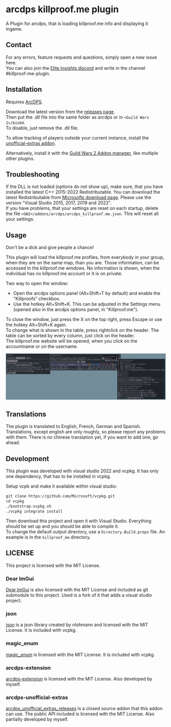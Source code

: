 # arcdps killproof.me plugin
A Plugin for arcdps, that is loading killproof.me info and displaying it ingame.

## Contact
For any errors, feature requests and questions, simply open a new issue here.  
You can also join the [Elite Insights discord](https://discord.gg/dCDEPXx) and write in the channel #killproof-me-plugin.  

## Installation
Requires [ArcDPS](https://www.deltaconnected.com/arcdps/).

Download the latest version from the [releases page](https://github.com/knoxfighter/arcdps-killproof.me-plugin/releases/latest).  
Then put the .dll file into the same folder as arcdps or in `<Guild Wars 2>/bin64`.  
To disable, just remove the .dll file.

To allow tracking of players outside your current instance, install the [unofficial-extras addon](https://github.com/Krappa322/arcdps_unofficial_extras_releases/releases/latest).

Alternatively, install it with the [Guild Wars 2 Addon manager](https://github.com/fmmmlee/GW2-Addon-Manager/), like multiple other plugins.

## Troubleshooting
If the DLL is not loaded (options do not show up), make sure, that you have installed the latest C++ 2015-2022 Redistributable.
You can download the latest Redistributable from [Microsofts download page](https://docs.microsoft.com/en-us/cpp/windows/latest-supported-vc-redist).
Please use the version "Visual Studio 2015, 2017, 2019 and 2022".  
If you have problems, that your settings are reset on each startup, delete the file `<GW2>/addons/arcdps/arcdps_killproof.me.json`. This will reset all your settings.

## Usage
Don't be a dick and give people a chance!

This plugin will load the killproof.me profiles, from everybody in your group, when they are on the same map, than you are. Those information, can be accessed in the killproof.me windows. No information is shown, when the individual has no killproof.me account or it is on private.

Two way to open the window:  
- Open the arcdps options panel (Alt+Shift+T by default) and enable the "Killproofs" checkbox.
- Use the hotkey Alt+Shift+K. This can be adjusted in the Settings menu (opened also in the arcdps options panel, in  "Killproof.me").

To close the window, just press the X on the top right, press Escape or use the hotkey Alt+Shift+K again.  
To change what is shown in the table, press rightclick on the header. The table can be sorted by every column, just click on the header.  
The killproof.me website will be opened, when you click on the accountname or on the username.

![Ingame screenshot](screenshot.png)

## Translations
The plugin is translated to English, French, German and Spanish. Translations, except english are only roughly, so please report any problems with them.
There is no chinese translation yet, if you want to add one, go ahead.

## Development

This plugin was developed with visual studio 2022 and vcpkg. It has only one dependency, that has to be installed in vcpkg.

Setup vcpk and make it available within visual studio:
```
git clone https://github.com/Microsoft/vcpkg.git
cd vcpkg
./bootstrap-vcpkg.sh
./vcpkg integrate install
```

Then download this project and open it with Visual Studio. Everything should be set up and you should be able to compile it.  
To change the default output directory, use a `Directory.Build.props` file. An example is in the `killproof_me` directory.

## LICENSE

This project is licensed with the MIT License.

### Dear ImGui
[Dear ImGui](https://github.com/ocornut/imgui) is also licensed with the MIT License and included as git submodule to this project. Used is a fork of it that adds a visual studio project.

### json
[json](https://github.com/nlohmann/json) is a json library created by nlohmann and licensed with the MIT License. It is included with vcpkg.

### magic_enum
[magic_enum](https://github.com/Neargye/magic_enum) is licensed with the MIT License. It is included with vcpkg.

### arcdps-extension
[arcdps-extension](https://github.com/knoxfighter/arcdps-extension/) is licensed with the MIT License. Also developed by myself.

### arcdps-unofficial-extras
[arcdps_unofficial_extras_releases](https://github.com/Krappa322/arcdps_unofficial_extras_releases) is a closed source addon that this addon can use. The public API included is licensed with the MIT License. Also partially developed by myself.
